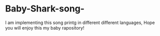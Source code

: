 # Baby-Shark-song-
I am implementing this song printg in different different languages, Hope you will enjoy this my baby rapository!
